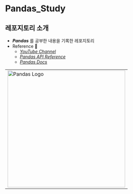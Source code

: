 # Pandas_Study

## 레포지토리 소개

- ***Pandas*** 를 공부한 내용을 기록한 레포지토리
- Reference 📖
  - [*YouTube Channel*](https://www.youtube.com/watch?v=oSQ2Ol7cyL8&list=PLRJOE4yoSM0TX8dkNRvUGHoCpo54C5Bmo)
  - [*Pandas API Reference*](https://pandas.pydata.org/docs/reference/index.html)
  - [*Pandas Docs*](https://pandas.pydata.org/docs/)

<table>
    <tr>
          <td><img src="https://upload.wikimedia.org/wikipedia/commons/thumb/e/ed/Pandas_logo.svg/2560px-Pandas_logo.svg.png" width="380" alt="Pandas Logo"/></td>
    </tr>
</table>

